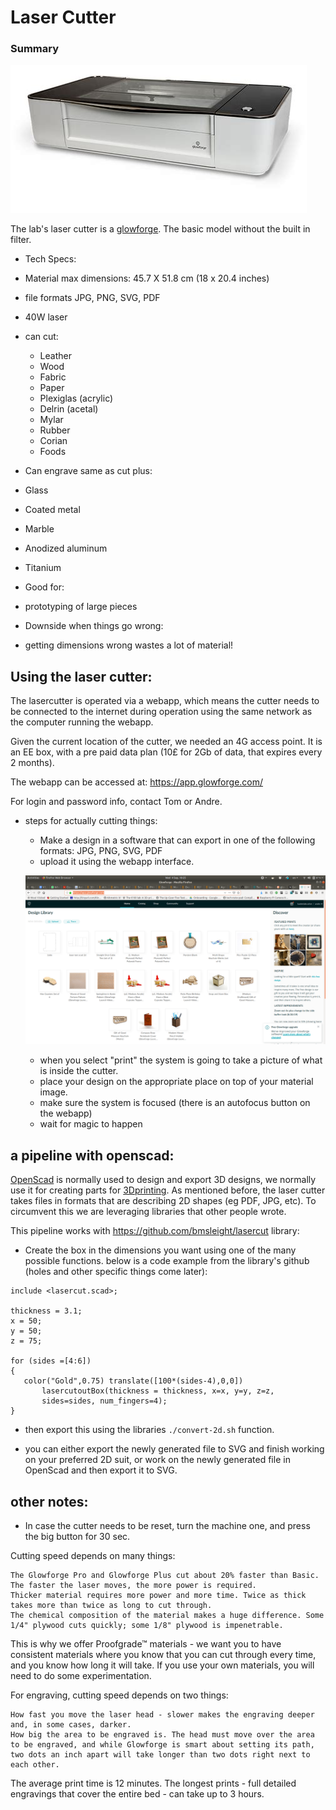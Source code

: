# Laser Cutter

### Summary


![glowforge](../media/lasercutter/glowforge.jpeg)


The lab's laser cutter is a [glowforge](https://glowforge.com/). The basic model without the built in filter.

- Tech Specs:
 - Material max dimensions: 45.7 X 51.8 cm (18 x 20.4 inches)
 - file formats JPG, PNG, SVG, PDF
 - 40W laser
 - can cut:
   - Leather
   - Wood
   - Fabric
   - Paper
   - Plexiglas (acrylic)
   - Delrin (acetal)
   - Mylar
   - Rubber
   - Corian
   - Foods
  - Can engrave same as cut plus:
   - Glass
   - Coated metal
   - Marble
   - Anodized aluminum
   - Titanium

- Good for:
 - prototyping of large pieces


- Downside when things go wrong:
 - getting dimensions wrong wastes a lot of material!

## Using the laser cutter:

The lasercutter is operated via a webapp, which means the cutter needs to be connected to the internet during operation using the same network as the computer running the webapp.

Given the current location of the cutter, we needed an 4G access point. It is an EE box, with a pre paid data plan (10£ for 2Gb of data, that expires every 2 months).

The webapp can be accessed at: https://app.glowforge.com/

For login and password info, contact Tom or Andre.

- steps for actually cutting things:
  - Make a design in a software that can export in one of the following formats: JPG, PNG, SVG, PDF
  - upload it using the webapp interface.

   ![](../media/lasercutter/initial_page_glowforge.png)


  - when you select "print" the system is going to take a picture of what is inside the cutter.
   - place your design on the appropriate place on top of your material image.
   - make sure the system is focused (there is an autofocus button on the webapp)
   - wait for magic to happen

## a pipeline with openscad:  


[OpenScad](openscad.org) is normally used to design and export 3D designs, we normally use it for creating parts for [3Dprinting](./laser-cutter.md). As mentioned before, the laser cutter takes files in formats that are describing 2D shapes (eg PDF, JPG, etc).
To circumvent this we are leveraging libraries that other people wrote.

This pipeline works with https://github.com/bmsleight/lasercut library:

 - Create the box in the dimensions you want using one of the many possible functions. below is a code example from the library's github (holes and other specific things come later):

 ```
 include <lasercut.scad>;

 thickness = 3.1;
 x = 50;
 y = 50;
 z = 75;

 for (sides =[4:6])
 {
    color("Gold",0.75) translate([100*(sides-4),0,0])
        lasercutoutBox(thickness = thickness, x=x, y=y, z=z,
        sides=sides, num_fingers=4);
}
```

 - then export this using the libraries ```./convert-2d.sh``` function.

 - you can either export the newly generated file to SVG and finish working on your preferred 2D suit, or work on the newly generated file in OpenScad and then export it to SVG.

## other notes:
- In case the cutter needs to be reset, turn the machine one, and press the big button for 30 sec.



Cutting speed depends on many things:

    The Glowforge Pro and Glowforge Plus cut about 20% faster than Basic.
    The faster the laser moves, the more power is required.
    Thicker material requires more power and more time. Twice as thick takes more than twice as long to cut through.
    The chemical composition of the material makes a huge difference. Some 1/4" plywood cuts quickly; some 1/8" plywood is impenetrable.

This is why we offer Proofgrade™ materials - we want you to have consistent materials where you know that you can cut through every time, and you know how long it will take. If you use your own materials, you will need to do some experimentation.

For engraving, cutting speed depends on two things:

    How fast you move the laser head - slower makes the engraving deeper and, in some cases, darker.
    How big the area to be engraved is. The head must move over the area to be engraved, and while Glowforge is smart about setting its path, two dots an inch apart will take longer than two dots right next to each other.

The average print time is 12 minutes. The longest prints - full detailed engravings that cover the entire bed - can take up to 3 hours.
